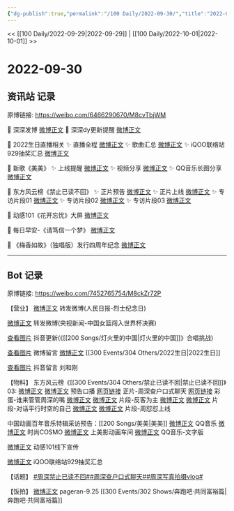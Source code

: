 ```yaml
---
{"dg-publish":true,"permalink":"/100 Daily/2022-09-30/","title":"2022-09-30","created":"2022-11-13T03:01:57.000+08:00","updated":"2023-04-11T14:46:33.215+08:00"}
---
```



<< [[100 Daily/2022-09-29\|2022-09-29]] | [[100 Daily/2022-10-01\|2022-10-01]] >>

# 2022-09-30

## 资讯站 记录

原博链接: https://weibo.com/6466290670/M8cvTbjWM

🎁 深深发博 [微博正文](https://m.weibo.cn/6466290670/4819488690668942)
🎁 深深dy更新提醒 [微博正文](https://m.weibo.cn/6466290670/4819466762062676)

🎁 2022生日直播相关
✨ 直播全程 [微博正文](https://m.weibo.cn/6466290670/4819356553577969)
✨ 歌曲汇总 [微博正文](https://m.weibo.cn/6466290670/4819351125627698)
✨ iQOO联络站929抽奖汇总 [微博正文](https://m.weibo.cn/6466290670/4819532666898162)

🎁 新歌《美美》
✨ 上线提醒 [微博正文](https://m.weibo.cn/6466290670/4818831509293756)
✨ 视频分享 [微博正文](https://m.weibo.cn/6466290670/4819416253990110)
✨ QQ音乐长图分享 [微博正文](https://m.weibo.cn/6466290670/4819533145310307)

🎁 东方风云榜《禁止已读不回》
✨ 正片预告 [微博正文](https://m.weibo.cn/6466290670/4819357220209881)
✨ 正片上线 [微博正文](https://m.weibo.cn/6466290670/4819378060921450)
✨ 专访片段01 [微博正文](https://m.weibo.cn/6466290670/4819388001161708)
✨ 专访片段02 [微博正文](https://m.weibo.cn/6466290670/4819376538392632)
✨ 专访片段03 [微博正文](https://m.weibo.cn/6466290670/4819370851435586)

🎁 动感101《花开忘忧》大屏 [微博正文](https://m.weibo.cn/6466290670/4819545909103008)

🎁 每日早安-《请笃信一个梦》 [微博正文](https://m.weibo.cn/6466290670/4819339213281116)

🎁 《梅香如故》（独唱版）发行四周年纪念
[微博正文](https://m.weibo.cn/6466290670/4819378233938688)

---
## Bot 记录

原博链接: https://weibo.com/7452765754/M8ckZr72P

【营业】
[微博正文](http://weibo.com/1736988591/M83C83nII) 转发微博(人民日报-烈士纪念日)

[微博正文](https://weibo.com/1736988591/M8aXCxDZg) 转发微博(央视新闻-中国女篮闯入世界杯决赛)

[查看图片](https://wx2.sinaimg.cn/large/0088n2Pggy1h6p1fi466rj30ku1120v4.jpg) 抖音更新(《[[200 Songs/灯火里的中国\|灯火里的中国]]》合唱挑战)

[查看图片](https://wx2.sinaimg.cn/large/0088n2Pggy1h6p1b3uac6j30u017fabg.jpg) 微博留言 [微博正文](https://weibo.com/1736988591/M81n2axLE) [[300 Events/304 Others/2022生日\|2022生日]]

[查看图片](https://wx2.sinaimg.cn/large/0088n2Pggy1h6p1ljn3n5j30yy09igm8.jpg) 抖音留言 刘和刚

【物料】
东方风云榜《[[300 Events/304 Others/禁止已读不回\|禁止已读不回]]》03:
[微博正文](http://weibo.com/7516842376/M87wSm9CI) [微博正文](https://weibo.com/7779932378/M87ueotoJ) 预告口播
[网页链接](https://weibo.cn/sinaurl?u=https%3A%2F%2Fbp-share.bestv.com.cn%2Fbp-share%2FsharePage.html%3Ftype%3DimmersivePage%26titleId%3D520713%26titleAppId%3D222045%26ipId%3D1119) 正片-周深查户口式聊天
[网页链接](https://weibo.cn/sinaurl?u=https%3A%2F%2Fbp-share.bestv.com.cn%2Fbp-share%2FsharePage.html%3FtitleId%3D520712%26contentId%3D-1%26currentEpisode%3D0%26modelType%3D1%26curModel%3D0%26version%3D4902%26platform%3Dandroid) 彩蛋-谁来管管周深的嘴
[微博正文](https://weibo.com/7516842376/M87Veos0H) [微博正文](https://weibo.com/7779932378/M87ReFruX) 片段-反客为主
[微博正文](https://weibo.com/7516842376/M883lxk6f) [微博正文](https://weibo.com/7779932378/M87ZBkenH) 片段-对话平行时空的自己
[微博正文](https://weibo.com/7516842376/M88bt7WSY) [微博正文](https://weibo.com/7779932378/M887fjuMM) 片段-周怼怼上线

中国动画百年音乐特辑采访预告：[[200 Songs/美美\|美美]]
[微博正文](http://weibo.com/2169129705/M88HW2B8T) QQ音乐
[微博正文](http://weibo.com/1518966617/M88IEjGol) 时尚COSMO
[微博正文](http://weibo.com/7191744979/M88FUqg36) 上美影动画车间
[微博正文](https://weibo.com/2169129705/M8c2pgrMi) QQ音乐-文字版

[微博正文](http://weibo.com/1738376280/M8ceFCM8h) 动感101线下宣传

[微博正文](http://weibo.com/6378846558/M8aBSgaRL) iQOO联络站929抽奖汇总

【话题】
[#周深禁止已读不回#](https://s.weibo.com/weibo?q=%23%E5%91%A8%E6%B7%B1%E7%A6%81%E6%AD%A2%E5%B7%B2%E8%AF%BB%E4%B8%8D%E5%9B%9E%23)[#周深查户口式聊天#](https://s.weibo.com/weibo?q=%23%E5%91%A8%E6%B7%B1%E6%9F%A5%E6%88%B7%E5%8F%A3%E5%BC%8F%E8%81%8A%E5%A4%A9%23)[#周深写真拍摄vlog#](https://s.weibo.com/weibo?q=%23%E5%91%A8%E6%B7%B1%E5%86%99%E7%9C%9F%E6%8B%8D%E6%91%84vlog%23)

【饭拍】
[微博正文](http://weibo.com/7633014126/M8c19jaZE) pageran-9.25 [[300 Events/302 Shows/奔跑吧·共同富裕篇\|奔跑吧·共同富裕篇]]
